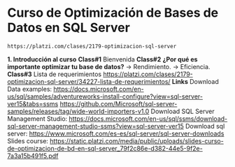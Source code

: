 # Curso de Optimización de Bases de Datos en SQL Server
    https://platzi.com/clases/2179-optimizacion-sql-server
**1. Introducción al curso**
    **Class#1**
        Bienvenida
     **Class#2**
        **¿Por qué es importante optimizar tu base de datos?**
            -> Rendimiento.
            -> Eficiencia.
    **Class#3**
        Lista de requerimientos
            https://platzi.com/clases/2179-optimizacion-sql-server/34227-lista-de-requerimientos/
**Links**
    Download Data examples:
        https://docs.microsoft.com/en-us/sql/samples/adventureworks-install-configure?view=sql-server-ver15&tabs=ssms
        https://github.com/Microsoft/sql-server-samples/releases/tag/wide-world-importers-v1.0
    Download SQL Server Management Studio:
        https://docs.microsoft.com/en-us/sql/ssms/download-sql-server-management-studio-ssms?view=sql-server-ver15
    Download sql server:
        https://www.microsoft.com/es-es/sql-server/sql-server-downloads
    Slides course:
        https://static.platzi.com/media/public/uploads/slides-curso-de-optimizacion-de-bd-en-sql-server_79f2c86e-d382-44e5-9f2e-7a3a15b491f5.pdf